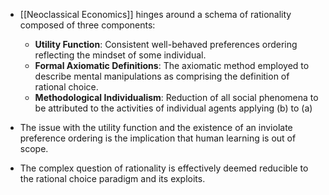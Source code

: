 - [[Neoclassical Economics]] hinges around a schema of rationality composed of three components:
	- **Utility Function**: Consistent well-behaved preferences ordering reflecting the mindset of some individual.
	- **Formal Axiomatic Definitions**: The axiomatic method employed to describe mental manipulations as comprising the definition of rational choice.
	- **Methodological Individualism**: Reduction of all social phenomena to be attributed to the activities of individual agents applying (b) to (a) 

- The issue with the utility function and the existence of an inviolate preference ordering is the implication that human learning is out of scope. 
- The complex question of rationality is effectively deemed reducible to the rational choice paradigm and its exploits. 


